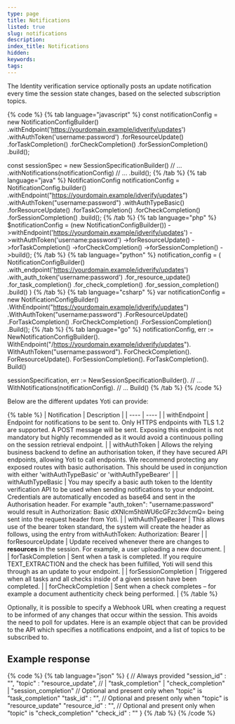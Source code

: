 ```yaml
---
type: page
title: Notifications
listed: true
slug: notifications
description: 
index_title: Notifications
hidden: 
keywords: 
tags: 
---
```


The Identity verification service optionally posts an update notification every time the session state changes, based on the selected subscription topics.

{% code %}
{% tab language="javascript" %}
const notificationConfig = new NotificationConfigBuilder()
    .withEndpoint('https://yourdomain.example/idverify/updates')
    .withAuthToken('username:password')
    .forResourceUpdate()
    .forTaskCompletion()
    .forCheckCompletion()
    .forSessionCompletion()
    .build();

const sessionSpec = new SessionSpecificationBuilder()
    // ...
    .withNotifications(notificationConfig)
    // ...
    .build();
{% /tab %}
{% tab language="java" %}
NotificationConfig notificationConfig = NotificationConfig.builder()
                .withEndpoint("https://yourdomain.example/idverify/updates")
                .withAuthToken("username:password")
  							.withAuthTypeBasic()
                .forResourceUpdate()
                .forTaskCompletion()
                .forCheckCompletion()
                .forSessionCompletion()
                .build();
{% /tab %}
{% tab language="php" %}
$notificationConfig = (new NotificationConfigBuilder())
    ->withEndpoint('https://yourdomain.example/idverify/updates')
    ->withAuthToken('username:password')
    ->forResourceUpdate()
    ->forTaskCompletion()
    ->forCheckCompletion()
    ->forSessionCompletion()
    ->build();
{% /tab %}
{% tab language="python" %}
notification_config = (
    NotificationConfigBuilder()
    .with_endpoint('https://yourdomain.example/idverify/updates')
    .with_auth_token('username:password')
    .for_resource_update()
    .for_task_completion()
    .for_check_completion()
    .for_session_completion()
    .build()
)
{% /tab %}
{% tab language="csharp" %}
var notificationConfig = new NotificationConfigBuilder()
                .WithEndpoint("https://yourdomain.example/idverify/updates")
                .WithAuthToken("username:password")
                .ForResourceUpdate()
                .ForTaskCompletion()
                .ForCheckCompletion()
                .ForSessionCompletion()
                .Build();
{% /tab %}
{% tab language="go" %}
notificationConfig, err := NewNotificationConfigBuilder().
		WithEndpoint("/https://yourdomain.example/idverify/updates").
		WithAuthToken("username:password").
		ForCheckCompletion().
		ForResourceUpdate().
		ForSessionCompletion().
		ForTaskCompletion().
		Build()

sessionSpecification, err := NewSessionSpecificationBuilder().
		// ...
		WithNotifications(notificationConfig).
		// ...
		Build()
{% /tab %}
{% /code %}

Below are the different updates Yoti can provide:

{% table %}
| Notification | Description | 
| ---- | ---- | 
| withEndpoint | Endpoint for notifications to be sent to. Only HTTPS endpoints with TLS 1.2 are supported. A POST message will be sent. Exposing this endpoint is not mandatory but highly recommended as it would avoid a continuous polling on the session retrieval endpoint. | 
| withAuthToken | Allows the relying business backend to define an authorisation token, if they have secured API endpoints, allowing Yoti to call endpoints. We recommend protecting any exposed routes with basic authorisation. This should be used in conjunction with either 'withAuthTypeBasic' or 'withAuthTypeBearer' | 
| withAuthTypeBasic | You may specify a basic auth token to the Identity verification API to be used when sending notifications to your endpoint. Credentials are automatically encoded as base64 and sent in the Authorisation header. For example "auth_token": "username:password" would result in Authorization: Basic dXNlcm5hbWU6cGFzc3dvcmQ= being sent into the request header from Yoti. | 
| withAuthTypeBearer | This allows use of the bearer token standard, the system will create the header as follows, using the entry from withAuthToken: Authorization: Bearer | 
| forResourceUpdate | Update received whenever there are changes to **resources** in the session. For example, a user uploading a new document. | 
| forTaskCompletion | Sent when a task is completed. If you require TEXT_EXTRACTION and the check has been fulfilled, Yoti will send this through as an update to your endpoint. | 
| forSessionCompletion | Triggered when all tasks and all checks inside of a given session have been completed. | 
| forCheckCompletion | Sent when a check completes – for example a document authenticity check being performed. | 
{% /table %}

Optionally, it is possible to specify a Webhook URL when creating a request to be informed of any changes that occur within the session. This avoids the need to poll for updates. Here is an example object that can be provided to the API which specifies a notifications endpoint, and a list of topics to be subscribed to.

## Example response

{% code %}
{% tab language="json" %}
{
    // Always provided
    "session_id" : "<uuid>",
    "topic" : "resource_update", // | "task_completion" | "check_completion" | "session_completion"
    // Optional and present only when "topic" is "task_completion"
    "task_id" : "<uuid>",
    // Optional and present only when "topic" is "resource_update"
    "resource_id" : "<uuid>",
    // Optional and present only when "topic" is "check_completion"
    "check_id" : "<uuid>"
  }
{% /tab %}
{% /code %}
